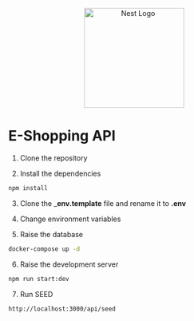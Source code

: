 <p align="center">
  <a href="http://nestjs.com/" target="blank"><img src="https://nestjs.com/img/logo-small.svg" width="200" alt="Nest Logo" /></a>
</p>

# E-Shopping API

1. Clone the repository

2. Install the dependencies

```bash
npm install
```

3. Clone the ___env.template__ file and rename it to __.env__

4. Change environment variables

5. Raise the database

```bash
docker-compose up -d
```

6. Raise the development server

```bash
npm run start:dev
```

7. Run SEED
  
  ```bash
  http://localhost:3000/api/seed
  ```
